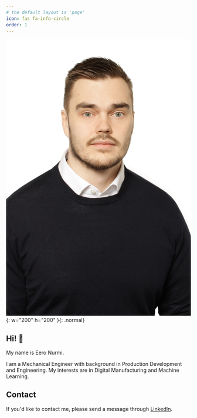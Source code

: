 ```yaml
---
# the default layout is 'page'
icon: fas fa-info-circle
order: 1
---
```


![Desktop View](assets/img/avatars/Eero_original.jpg){: w="200" h="200" }{: .normal}



## Hi! 👋
My name is Eero Nurmi.

I am a Mechanical Engineer with background in Production Development and Engineering. My interests are in Digital Manufacturing and Machine Learning.


## Contact
If you'd like to contact me, please send a message through [LinkedIn](https://www.linkedin.com/in/eeronurmi/).

